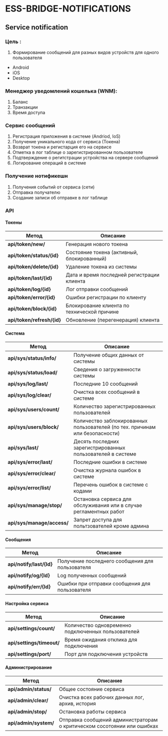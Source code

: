 # ESS-BRIDGE-NOTIFICATIONS

## Service notification

### Цель :
1. Формирование сообщений для разных видов устройств для одного пользователя
* Android
* iOS
* Desktop




### Менеджер уведомлений кошелька (WNM):
1. Баланс
2. Транзакции
3. Время доступа




 ### Сервис сообщений

 1. Регистрация приложения в системе  (Andriod, IoS)
 2. Получение уникального кода от сервиса (Токена)
 3. Возврат токена и регистарция его на сервисе 
 4. Отметка в лог таблице о зарегистрированном пользователе
 5. Подтверждение о регитстрации устройства на сервере сообщений
 6. Логирование операций в системе


 ### Получение нотификешн

 1. Получения событий от сервиса (сети)  
 2. Отправка получателю   
 3. Создание записи об отправке в лог таблице  



### API

#### Токены

|Метод|Описание|
|---|---|
|**api/token/new/**|Генерация нового токена|
|**api/token/status/{id}**|Состояние токена (активный, блокированный)|
|**api/token/delete/{id}**|Удаление токена из системы|
|**api/token/last/{id}**|Дата и время последней регистрации клиента|
|**api/token/log/{id}**|Лог отправки сообщений|
|**api/token/error/{id}**|Ошибки регистрации по клиенту|
|**api/token/block/{id}**|Блокирование клиента по технической причине|
|**api/token/refresh/{id}**|Обновление (перегенерация) клиента|


#### Cистема

|Метод|Описание|
|---|---|
|**api/sys/status/info/**|Получение общих данных от системы|
|**api/sys/status/load/**|Cведения о загруженности системы|
|**api/sys/log/last/**|Последние 10 сообщений|
|**api/sys/log/clear/**|Очистка всех сообщений в системе|
|**api/sys/users/count/**|Количество зарегистрированных пользователей|
|**api/sys/users/block/**|Количество заблокированных пользователей (по тех. причинам или безопасности)|
|**api/sys/last/**|Десять последних зарегистрированных пользователей в системе|
|**api/sys/error/last/**|Последние ошибки в системе|  
|**api/sys/error/clear/**|Очистка журнала ошибок в системе|  
|**api/sys/error/list/**|Перечень ошибок в системе с кодами|  
|**api/sys/manage/stop/**|Остановка сервиса для обслуживания или в случае регламентных работ|  
|**api/sys/manage/access/**|Запрет доступа для польтзователей кроме админа|  


#### Сообщения

|Метод|Описание|
|---|---|
|**api/notify/last/{Id}**|Получение последнего сообщения для пользователя|
|**api/notify/og/{Id}**|Log полученных сообщений|
|**api/notify/err/{Id}**|Ошибки при отправки сообщения для пользователя|


#### Настройка сервиса

|Метод|Описание|
|---|---|
|**api/settings/count/**|Количество одновременно подключенных пользователей|
|**api/settings/timeout/**|Время ожидания отклика для подключения|
|**api/settings/port/**|Порт для подключения устройств|



#### Администрирование

|Метод|Описание|
|---|---|
|**api/admin/status/**|Общее состояние сервиса|
|**api/admin/clear/**|Очистка всех рабочих данных лог, архив, история|
|**api/admin/stop/**|Остановка работы сервиса|
|**api/admin/system/**|Отправка сообщений администраторам о критическом сосотоянии или ошибках|












